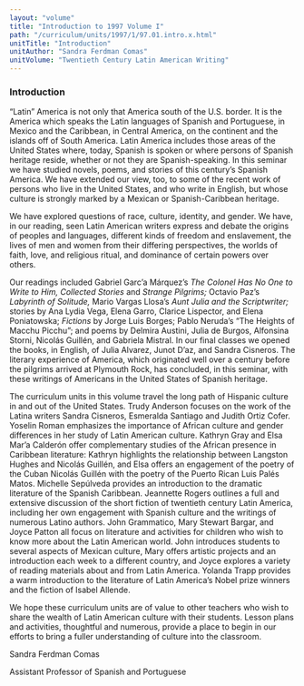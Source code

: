 ```yaml
---
layout: "volume"
title: "Introduction to 1997 Volume I"
path: "/curriculum/units/1997/1/97.01.intro.x.html"
unitTitle: "Introduction"
unitAuthor: "Sandra Ferdman Comas"
unitVolume: "Twentieth Century Latin American Writing"
---
```

<body>

<h3>
  Introduction
 </h3>
 <p>
  “Latin” America is not only that America south of the U.S. border. It is the America which speaks the Latin languages of Spanish and Portuguese, in Mexico and the Caribbean, in Central America, on the continent and the islands off of South America. Latin America includes those areas of the United States where, today, Spanish is spoken or where persons of Spanish heritage reside, whether or not they are Spanish-speaking. In this seminar we have studied novels, poems, and stories of this century’s Spanish America. We have extended our view, too, to some of the recent work of persons who live in the United States, and who write in English, but whose culture is strongly marked by a Mexican or Spanish-Caribbean heritage.
 </p>
 <p>
  We have explored questions of race, culture, identity, and gender. We have, in our reading, seen Latin American writers express and debate the origins of peoples and languages, different kinds of freedom and enslavement, the lives of men and women from their differing perspectives, the worlds of faith, love, and religious ritual, and dominance of certain powers over others.
 </p>
 <p>
  Our readings included Gabriel Garc’a Márquez’s
  <i>
   The Colonel Has No One to Write to Him, Collected Stories
  </i>
  and
  <i>
   Strange Pilgrims;
  </i>
  Octavio Paz’s
  <i>
   Labyrinth of Solitude,
  </i>
  Mario Vargas Llosa’s
  <i>
   Aunt Julia and the Scriptwriter;
  </i>
  stories by Ana Lydia Vega, Elena Garro, Clarice Lispector, and Elena Poniatowska;
  <i>
   Fictions
  </i>
  by Jorge Luis Borges; Pablo Neruda’s “The Heights of Macchu Picchu”; and poems by Delmira Austini, Julia de Burgos, Alfonsina Storni, Nicolás Guillén, and Gabriela Mistral. In our final classes we opened the books, in English, of Julia Alvarez, Junot D’az, and Sandra Cisneros. The literary experience of America, which originated well over a century before the pilgrims arrived at Plymouth Rock, has concluded, in this seminar, with these writings of Americans in the United States of Spanish heritage.
 </p>
 <p>
  The curriculum units in this volume travel the long path of Hispanic culture in and out of the United States. Trudy Anderson focuses on the work of the Latina writers Sandra Cisneros, Esmeralda Santiago and Judith Ortiz Cofer. Yoselin Roman emphasizes the importance of African culture and gender differences in her study of Latin American culture. Kathryn Gray and Elsa Mar’a Calderón offer complementary studies of the African presence in Caribbean literature: Kathryn highlights the relationship between Langston Hughes and Nicolás Guillén, and Elsa offers an engagement of the poetry of the Cuban Nicolás Guillén with the poetry of the Puerto Rican Luis Palés Matos. Michelle Sepúlveda provides an introduction to the dramatic literature of the Spanish Caribbean. Jeannette Rogers outlines a full and extensive discussion of the short fiction of twentieth century Latin America, including her own engagement with Spanish culture and the writings of numerous Latino authors. John Grammatico, Mary Stewart Bargar, and Joyce Patton all focus on literature and activities for children who wish to know more about the Latin American world. John introduces students to several aspects of Mexican culture, Mary offers artistic projects and an introduction each week to a different country, and Joyce explores a variety of reading materials about and from Latin America. Yolanda Trapp provides a warm introduction to the literature of Latin America’s Nobel prize winners and the fiction of Isabel Allende.
 </p>
 <p>
  We hope these curriculum units are of value to other teachers who wish to share the wealth of Latin American culture with their students. Lesson plans and activities, thoughtful and numerous, provide a place to begin in our efforts to bring a fuller understanding of culture into the classroom.
 </p>
<p>
  Sandra Ferdman Comas
 </p>
 <p>
  Assistant Professor of Spanish and Portuguese
 </p>

</body>